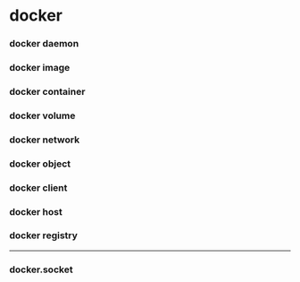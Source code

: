 # docker

### docker daemon
### docker image
### docker container
### docker volume
### docker network
### docker object
### docker client
### docker host
### docker registry
------------------------------------
### docker.socket

